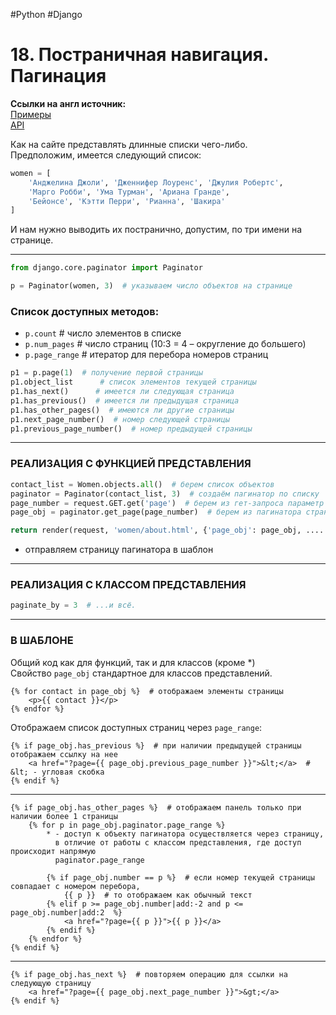 #Python #Django

# 18. Постраничная навигация. Пагинация

**Ссылки на англ источник:**  
[Примеры](https://docs.djangoproject.com/en/3.1/topics/pagination/)  
[API](https://docs.djangoproject.com/en/3.1/ref/paginator/)  

Как на сайте представлять длинные списки чего-либо.  
Предположим, имеется следующий список:

```python
women = [
    'Анджелина Джоли', 'Дженнифер Лоуренс', 'Джулия Робертс', 
    'Марго Робби', 'Ума Турман', 'Ариана Гранде', 
    'Бейонсе', 'Кэтти Перри', 'Рианна', 'Шакира'
]
```

И нам нужно выводить их постранично, допустим, по три имени на странице.

---

```python
from django.core.paginator import Paginator

p = Paginator(women, 3)  # указываем число объектов на странице
```

### Список доступных методов:

- `p.count`          # число элементов в списке
- `p.num_pages`     # число страниц (10:3 = 4 – округление до большего)
- `p.page_range`     # итератор для перебора номеров страниц

```python
p1 = p.page(1)  # получение первой страницы
p1.object_list      # список элементов текущей страницы
p1.has_next()      # имеется ли следующая страница
p1.has_previous()  # имеется ли предыдущая страница
p1.has_other_pages()  # имеются ли другие страницы
p1.next_page_number()  # номер следующей страницы
p1.previous_page_number()  # номер предыдущей страницы
```

---

### РЕАЛИЗАЦИЯ С ФУНКЦИЕЙ ПРЕДСТАВЛЕНИЯ

```python
contact_list = Women.objects.all()  # берем список объектов
paginator = Paginator(contact_list, 3)  # создаём пагинатор по списку
page_number = request.GET.get('page')  # берем из гет-запроса параметр страницы 'page'
page_obj = paginator.get_page(page_number)  # берем из пагинатора страницу по полученному через запрос номеру

return render(request, 'women/about.html', {'page_obj': page_obj, ........})
```
- отправляем страницу пагинатора в шаблон

---

### РЕАЛИЗАЦИЯ С КЛАССОМ ПРЕДСТАВЛЕНИЯ

```python
paginate_by = 3  # ...и всё.
```

---

### В ШАБЛОНЕ

Общий код как для функций, так и для классов (кроме *)  
Свойство `page_obj` стандартное для классов представлений.

```django
{% for contact in page_obj %}  # отображаем элементы страницы
    <p>{{ contact }}</p>
{% endfor %}
```

Отображаем список доступных страниц через `page_range`:

```django
{% if page_obj.has_previous %}  # при наличии предыдущей страницы отображаем ссылку на нее
    <a href="?page={{ page_obj.previous_page_number }}">&lt;</a>  # &lt; - угловая скобка
{% endif %}
```

---

```django
{% if page_obj.has_other_pages %}  # отображаем панель только при наличии более 1 страницы
    {% for p in page_obj.paginator.page_range %}  
        * - доступ к объекту пагинатора осуществляется через страницу,
          в отличие от работы с классом представления, где доступ происходит напрямую
          paginator.page_range

        {% if page_obj.number == p %}  # если номер текущей страницы совпадает с номером перебора,
            {{ p }}  # то отображаем как обычный текст
        {% elif p >= page_obj.number|add:-2 and p <= page_obj.number|add:2  %}  
            <a href="?page={{ p }}">{{ p }}</a>  
        {% endif %}
    {% endfor %}
{% endif %}
```

---

```django
{% if page_obj.has_next %}  # повторяем операцию для ссылки на следующую страницу
    <a href="?page={{ page_obj.next_page_number }}">&gt;</a>
{% endif %}
```
